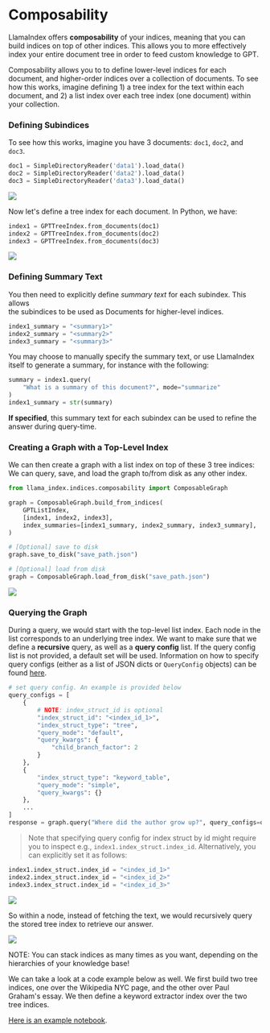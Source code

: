 # Composability


LlamaIndex offers **composability** of your indices, meaning that you can build indices on top of other indices. This allows you to more effectively index your entire document tree in order to feed custom knowledge to GPT.

Composability allows you to to define lower-level indices for each document, and higher-order indices over a collection of documents. To see how this works, imagine defining 1) a tree index for the text within each document, and 2) a list index over each tree index (one document) within your collection.

### Defining Subindices
To see how this works, imagine you have 3 documents: `doc1`, `doc2`, and `doc3`.

```python
doc1 = SimpleDirectoryReader('data1').load_data()
doc2 = SimpleDirectoryReader('data2').load_data()
doc3 = SimpleDirectoryReader('data3').load_data()
```

![](/_static/composability/diagram_b0.png)

Now let's define a tree index for each document. In Python, we have:

```python
index1 = GPTTreeIndex.from_documents(doc1)
index2 = GPTTreeIndex.from_documents(doc2)
index3 = GPTTreeIndex.from_documents(doc3)
```

![](/_static/composability/diagram_b1.png)

### Defining Summary Text

You then need to explicitly define *summary text* for each subindex. This allows  
the subindices to be used as Documents for higher-level indices.

```python
index1_summary = "<summary1>"
index2_summary = "<summary2>"
index3_summary = "<summary3>"
```

You may choose to manually specify the summary text, or use LlamaIndex itself to generate
a summary, for instance with the following:

```python
summary = index1.query(
    "What is a summary of this document?", mode="summarize"
)
index1_summary = str(summary)
```

**If specified**, this summary text for each subindex can be used to refine the answer during query-time. 

### Creating a Graph with a Top-Level Index

We can then create a graph with a list index on top of these 3 tree indices:
We can query, save, and load the graph to/from disk as any other index.

```python
from llama_index.indices.composability import ComposableGraph

graph = ComposableGraph.build_from_indices(
    GPTListIndex,
    [index1, index2, index3],
    index_summaries=[index1_summary, index2_summary, index3_summary],
)

# [Optional] save to disk
graph.save_to_disk("save_path.json")

# [Optional] load from disk
graph = ComposableGraph.load_from_disk("save_path.json")

```

![](/_static/composability/diagram.png)


### Querying the Graph

During a query, we would start with the top-level list index. Each node in the list corresponds to an underlying tree index. 
We want to make sure that we define a **recursive** query, as well as a **query config** list. If the query config list is not
provided, a default set will be used.
Information on how to specify query configs (either as a list of JSON dicts or `QueryConfig` objects) can be found 
[here](/reference/indices/composability_query.rst).


```python
# set query config. An example is provided below
query_configs = [
    {
        # NOTE: index_struct_id is optional
        "index_struct_id": "<index_id_1>",
        "index_struct_type": "tree",
        "query_mode": "default",
        "query_kwargs": {
            "child_branch_factor": 2
        }
    },
    {
        "index_struct_type": "keyword_table",
        "query_mode": "simple",
        "query_kwargs": {}
    },
    ...
]
response = graph.query("Where did the author grow up?", query_configs=query_configs)
```

> Note that specifying query config for index struct by id
> might require you to inspect e.g., `index1.index_struct.index_id`.
> Alternatively, you can explicitly set it as follows:
```python
index1.index_struct.index_id = "<index_id_1>"
index2.index_struct.index_id = "<index_id_2>"
index3.index_struct.index_id = "<index_id_3>"
```

![](/_static/composability/diagram_q1.png)

So within a node, instead of fetching the text, we would recursively query the stored tree index to retrieve our answer.

![](/_static/composability/diagram_q2.png)

NOTE: You can stack indices as many times as you want, depending on the hierarchies of your knowledge base! 


We can take a look at a code example below as well. We first build two tree indices, one over the Wikipedia NYC page, and the other over Paul Graham's essay. We then define a keyword extractor index over the two tree indices.

[Here is an example notebook](https://github.com/jerryjliu/gpt_index/blob/main/examples/composable_indices/ComposableIndices.ipynb).
